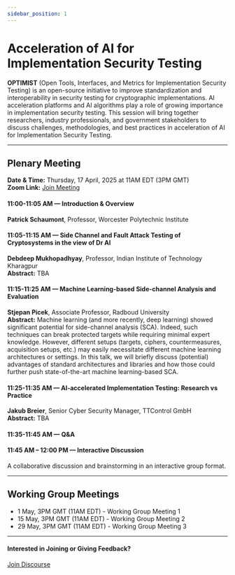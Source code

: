 ```yaml
---
sidebar_position: 1
---
```


# Acceleration of AI for Implementation Security Testing

**OPTIMIST**  (Open Tools, Interfaces, and Metrics for Implementation Security Testing) is an open-source initiative to improve standardization and interoperability in security testing for cryptographic implementations. AI acceleration platforms and AI algorithms play a role of growing importance in implementation security testing. This session will bring together researchers, industry professionals, and government stakeholders to discuss challenges, methodologies, and best practices in acceleration of AI for Implementation Security Testing.

---

## Plenary Meeting
**Date & Time:** Thursday, 17 April, 2025 at 11AM EDT (3PM GMT)  
**Zoom Link:** [Join Meeting](https://wpi.zoom.us/j/91072710391)

#### 11:00-11:05 AM — Introduction & Overview
**Patrick Schaumont**, Professor, Worcester Polytechnic Institute

#### 11:05-11:15 AM — Side Channel and Fault Attack Testing of Cryptosystems in the view of Dr AI
**Debdeep Mukhopadhyay**, Professor, Indian Institute of Technology Kharagpur  
**Abstract:** TBA

#### 11:15-11:25 AM — Machine Learning-based Side-channel Analysis and Evaluation
**Stjepan Picek**, Associate Professor, Radboud University  
**Abstract:** Machine learning (and more recently, deep learning) showed significant potential for side-channel analysis (SCA). Indeed, such techniques can break protected targets while requiring minimal expert knowledge. However, different setups (targets, ciphers, countermeasures, acquisition setups, etc.) may easily necessitate different machine learning architectures or settings. In this talk, we will briefly discuss (potential) advantages of standard architectures and libraries and how those could further push state-of-the-art machine learning-based SCA.

#### 11:25-11:35 AM — AI-accelerated Implementation Testing: Research vs Practice
**Jakub Breier**, Senior Cyber Security Manager, TTControl GmbH  
**Abstract:** TBA

#### 11:35-11:45 AM — Q&A

#### 11:45 AM – 12:00 PM — Interactive Discussion
A collaborative discussion and brainstorming in an interactive group format.

---

## Working Group Meetings

* 1 May, 3PM GMT (11AM EDT) - Working Group Meeting 1
* 15 May, 3PM GMT (11AM EDT) - Working Group Meeting 2
* 29 May, 3PM GMT (11AM EDT) - Working Group Meeting 3

---

#### Interested in Joining or Giving Feedback?

<div style={{ display: "flex", gap: "10px", marginTop: "10px", alignItems: "center", justifyContent: "left" }}>
  <a href="https://discourse.optimist-ose.org/"
     style={{
       display: "grid",
       placeItems: "center",
       padding: "8px 24px 16px", // Adjusted padding: top 8px, right/left 24px, bottom 16px
       background: "#0070f3",
       color: "white",
       textDecoration: "none",
       borderRadius: "8px",
       fontSize: "16px",
       fontWeight: "600",
       minWidth: "150px",
       height: "48px",
     }}>
    Join Discourse
  </a>
</div>
